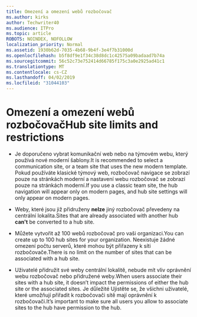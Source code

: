 ```yaml
---
title: Omezení a omezení webů rozbočovač
ms.author: kirks
author: Techwriter40
ms.audience: ITPro
ms.topic: article
ROBOTS: NOINDEX, NOFOLLOW
localization_priority: Normal
ms.assetid: 1930b62d-7035-4b68-9b4f-3e4f7b31000d
ms.openlocfilehash: b5f8df9e1f34c38d8dc1c42575a09badaad7b74a
ms.sourcegitcommit: 56c52c73e752414d66785f175c3a0e2925ad41c1
ms.translationtype: MT
ms.contentlocale: cs-CZ
ms.lasthandoff: 04/02/2019
ms.locfileid: "31044103"
---
```

# <a name="hub-site-limits-and-restrictions"></a><span data-ttu-id="6a8f9-102">Omezení a omezení webů rozbočovač</span><span class="sxs-lookup"><span data-stu-id="6a8f9-102">Hub site limits and restrictions</span></span>


- <span data-ttu-id="6a8f9-103">Je doporučeno vybrat komunikační web nebo na týmovém webu, který používá nové moderní šablony.</span><span class="sxs-lookup"><span data-stu-id="6a8f9-103">It is recommended to select a communication site, or a team site that uses the new modern template.</span></span> <span data-ttu-id="6a8f9-104">Pokud používáte klasické týmový web, rozbočovač navigace se zobrazí pouze na stránkách moderní a nastavení webu rozbočovač se zobrazí pouze na stránkách moderní.</span><span class="sxs-lookup"><span data-stu-id="6a8f9-104">If you use a classic team site, the hub navigation will appear only on modern pages, and hub site settings will only appear on modern pages.</span></span>


- <span data-ttu-id="6a8f9-105">Weby, které jsou již přidruženy **nelze** jiný rozbočovač převedeny na centrální lokalita.</span><span class="sxs-lookup"><span data-stu-id="6a8f9-105">Sites that are already associated with another hub **can't** be converted to a hub site.</span></span>


- <span data-ttu-id="6a8f9-106">Můžete vytvořit až 100 webů rozbočovač pro vaši organizaci.</span><span class="sxs-lookup"><span data-stu-id="6a8f9-106">You can create up to 100 hub sites for your organization.</span></span> <span data-ttu-id="6a8f9-107">Neexistuje žádné omezení počtu serverů, které mohou být přiřazeny k síti rozbočovače.</span><span class="sxs-lookup"><span data-stu-id="6a8f9-107">There is no limit on the number of sites that can be associated with a hub site.</span></span>


- <span data-ttu-id="6a8f9-108">Uživatelé přidružit své weby centrální lokalitě, nebude mít vliv oprávnění webu rozbočovač nebo přidružené weby.</span><span class="sxs-lookup"><span data-stu-id="6a8f9-108">When users associate their sites with a hub site, it doesn’t impact the permissions of either the hub site or the associated sites.</span></span> <span data-ttu-id="6a8f9-109">Je důležité Ujistěte se, že všichni uživatelé, které umožňují přiřadit k rozbočovači sítě mají oprávnění k rozbočovači.</span><span class="sxs-lookup"><span data-stu-id="6a8f9-109">It’s important to make sure all users you allow to associate sites to the hub have permission to the hub.</span></span>

